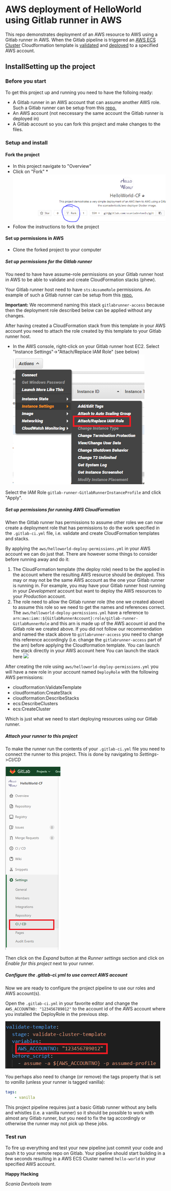 AWS deployment of HelloWorld using Gitlab runner in AWS
=======================================================

This repo demonstrates deployment of an AWS resource to AWS using a Gitlab runner in AWS. When the Gitlab pipeline is triggered an <a href="https://docs.aws.amazon.com/AmazonECS/latest/developerguide/ECS_clusters.html" target="_blank">AWS ECS Cluster</a> Cloudformation template is <a href="https://docs.aws.amazon.com/AWSCloudFormation/latest/UserGuide/using-cfn-validate-template.html" target="_blank">validated</a> and <a href="https://docs.aws.amazon.com/AWSCloudFormation/latest/UserGuide/using-cfn-cli-creating-stack.html" target="_blank">deployed</a> to a specified AWS account.



## InstallSetting up the project
### Before you start
To get this project up and running you need to have the folloing ready:
* A Gitlab runner in an AWS account that can assume another AWS role. Such a Gitlab runner can be setup from this <a href="https://github.com/scaniadevtools/gitlab-runner" target="_blank">repo.</a> 
* An AWS account (not neccessary the same account the Gitlab runner is deployed in)
* A Gitlab account so you can fork this project and make changes to the files.

### Setup and install

#### Fork the project
* In this project navigate to "Overview"
* Click on "Fork"
*![](images/install-fork.PNG)
* Follow the instructions to fork the project

#### Set up permissions in AWS

* Clone the forked project to your computer

##### Set up permissions for the Gitlab runner

You need to have have assume-role permissions on your Gitlab runner host in AWS to be able to validate and create CloudFormation stacks (phew).

Your Gitlab runner host need to have ``sts:AssumeRole`` permissions. An example of such a Gitlab runner can be setup from this <a href="https://github.com/scaniadevtools/gitlab-runner" target="_blank">repo.</a>

__Important:__ We recommend naming this stack `gitlabrunner-access` because then the deployment role described below can be applied without any changes.


After having created a CloudFormation stack from this template in your AWS account you need to attach the role created by this template to your Gitlab runner host.

* In the AWS console, right-click on your Gitlab runner host EC2. Select "Instance Settings"->"Attach/Replace IAM Role" (see below)
![](images/attach-gitlab-runner-role.PNG)

Select the IAM Role ``gitlab-runner-GitlabRunnerInstanceProfile`` and click "Apply".

##### Set up permissions for running AWS CloudFormation 
When the Gitlab runner has permissions to assume other roles we can now create a deployment role that has permissions to do the work specified in the `.gitlab-ci.yml` file, i.e. validate and create CloudFormation templates and stacks.

By applying the `aws/helloworld-deploy-permissions.yml` in your AWS account we can do just that. There are however some things to consider before running away and do it:

1. The CloudFormation template (the deploy role) need to be the applied in the account where the resulting AWS resource should be deployed. This may or may not be  the same AWS account as the one your Gitlab runner is running in. For example, you may have your Gitlab runner host running in your *Development* account but want to deploy the AWS resources to your *Production* account. 
2. The role need to allow the Gitlab runner role (the one we created above) to assume this role so we need to get the names and references correct.
The `aws/helloworld-deploy-permissions.yml` have a reference to ``arn:aws:iam::${GitlabRunnerAccount}:role/gitlab-runner-GitlabRunnerRole`` and this arn is made up of the AWS account id and the Gitlab role we created above. If you did not follow our recommendation and named the stack above to `gitlabrunner-access` you need to change this reference accordingly (i.e. change the ``gitlabrunner-access`` part of the arn) before applying the Cloudformation template.
You can launch the stack directly in your AWS account here 
You can launch the stack here <a href="https://console.aws.amazon.com/cloudformation/home#/stacks/new?stackName=gitlabrunner-access&amp;templateURL=https://s3-eu-west-1.amazonaws.com/scaniadevtools-aws-templates/helloworld-deploy-permissions.yml" target="_blank"><img src="https://cdn.rawgit.com/buildkite/cloudformation-launch-stack-button-svg/master/launch-stack.svg"></a>

After creating the role using `aws/helloworld-deploy-permissions.yml` you will have a new role in your account named ``DeployRole`` with the following AWS permissions:

* cloudformation:ValidateTemplate
* cloudformation:CreateStack
* cloudformation:DescribeStacks
* ecs:DescribeClusters
* ecs:CreateCluster

Which is just what we need to start deploying resources using our Gitlab runner.


##### Attach your runner to this project
To make the runner run the contents of your `.gitlab-ci.yml` file you need to connect the runner to this project. This is done by navigating to *Settings*->*CI/CD*

![](images/runner-settings.PNG)

Then click on the *Expand* button at the *Runner settings* section and click on *Enable for this project* next to your runner.

##### Configure the .gitlab-ci.yml to use correct AWS account
Now we are ready to configure the project pipeline to use our roles and AWS account(s).

Open the ``.gitlab-ci.yml`` in your favorite editor and change the ``AWS_ACCOUNTNO: "123456789012"`` to the account id of the AWS account where you installed the DeployRole in the previous step.

![](images/configure-gitlab-ci.PNG)

You perhaps also need to change (or remove) the tags property that is set to *vanilla* (unless your runner is tagged vanilla):
```yml
tags:
    - vanilla
```
This project pipeline requires just a basic Gitlab runner without any bells and whistles (i.e. a vanilla runner) so it should be possible to work with almost any Gitlab runner, but you need to fix the tag accordingly or otherwise the runner may not pick up these jobs.

### Test run
To fire up everything and test your new pipeline just commit your code and push it to your remote repo on Gitlab. Your pipeline should start building in a few seconds resulting in a AWS ECS Cluster named ``hello-world`` in your specified AWS account. 

__Happy Hacking__

*Scania Devtools team*










